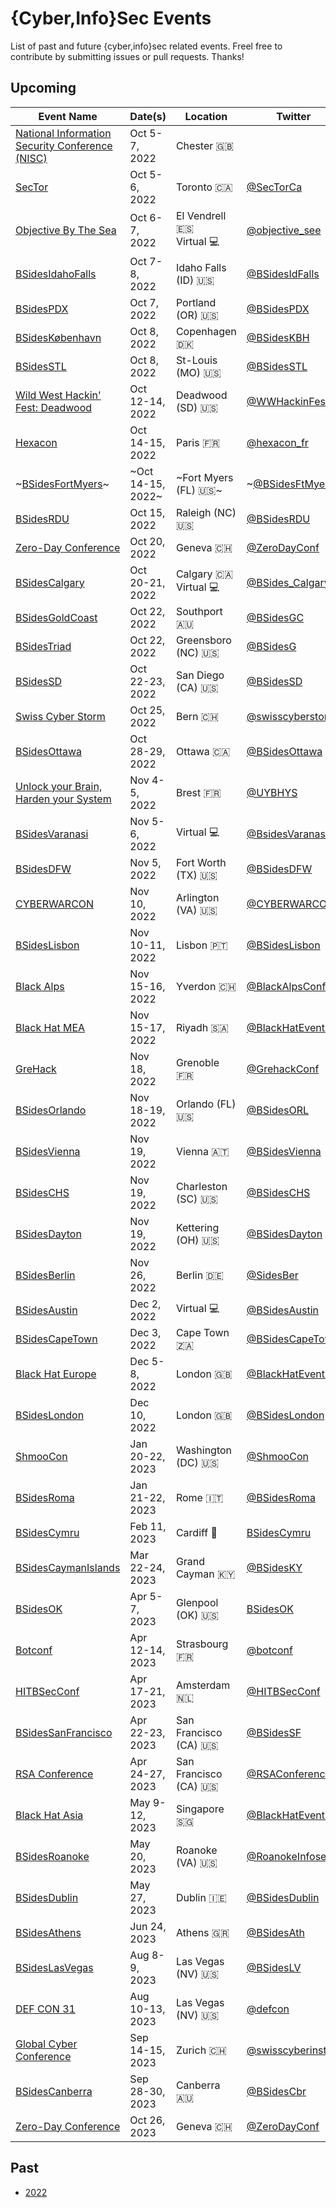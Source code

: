 # {Cyber,Info}Sec Events

List of past and future {cyber,info}sec related events. Freel free to contribute by submitting issues or pull requests. Thanks!

## Upcoming

| Event Name | Date(s) | Location | Twitter | Free
| ---------- | ------- | -------- | ------- | :--------:
| [National Information Security Conference (NISC)](https://www.sapphire.net/nisc/) | Oct 5-7, 2022 | Chester :uk: | | N
| [SecTor](https://sector.ca) | Oct 5-6, 2022 | Toronto :canada: | [@SecTorCa](https://twitter.com/sectorca) | N
| [Objective By The Sea](https://objectivebythesea.org) | Oct 6-7, 2022 | El Vendrell :es:<br/>Virtual :computer: | [@objective_see](https://twitter.com/objective_see) | Y
| [BSidesIdahoFalls](https://bsidesidahofalls.org/) | Oct 7-8, 2022 | Idaho Falls (ID) :us: | [@BSidesIdFalls](https://twitter.com/BSidesIdFalls) | N
| [BSidesPDX](https://bsidespdx.org/) | Oct 7, 2022 | Portland (OR) :us: | [@BSidesPDX](https://twitter.com/BSidesPDX) | Y
| [BSidesKøbenhavn](https://bsideskbh.dk/) | Oct 8, 2022 | Copenhagen :denmark: | [@BSidesKBH](https://twitter.com/bsideskbh) | N
| [BSidesSTL](https://bsidesstl.org) | Oct 8, 2022 | St-Louis (MO) :us: | [@BSidesSTL](https://twitter.com/BSidesSTL) | N
| [Wild West Hackin' Fest: Deadwood](https://wildwesthackinfest.com/deadwood/) | Oct 12-14, 2022 | Deadwood (SD) :us: | [@WWHackinFest](https://twitter.com/WWHackinFest) | N
| [Hexacon](https://www.hexacon.fr/) | Oct 14-15, 2022 | Paris :fr: | [@hexacon_fr](https://twitter.com/hexacon_fr) | N
| ~[BSidesFortMyers](https://bsidesftmyers.com/)~ | ~Oct 14-15, 2022~ | ~Fort Myers (FL) :us:~ | ~[@BSidesFtMyers](https://twitter.com/BSidesFtMyers)~ | Cancelled
| [BSidesRDU](https://bsidesrdu.org/) | Oct 15, 2022 | Raleigh (NC) :us: | [@BSidesRDU](https://twitter.com/BSidesRDU) | Y
| [Zero-Day Conference](https://zero-day.ch) | Oct 20, 2022 | Geneva :switzerland: | [@ZeroDayConf](https://twitter.com/ZeroDayConf) | N
| [BSidesCalgary](https://www.bsidescalgary.org) | Oct 20-21, 2022 | Calgary :canada:<br/>Virtual :computer: | [@BSides_Calgary](https://twitter.com/bsides_calgary) | N
| [BSidesGoldCoast](https://bsidesgoldie.com/) | Oct 22, 2022 | Southport :australia: | [@BSidesGC](https://twitter.com/bsidesgc) | Y
| [BSidesTriad](https://www.bsidestriad.org/) | Oct 22, 2022 | Greensboro (NC) :us: | [@BSidesG](https://twitter.com/bsidesg) | Y
| [BSidesSD](https://www.bsidessd.org/) | Oct 22-23, 2022 | San Diego (CA) :us: | [@BSidesSD](https://twitter.com/BSidesSD) | Y
| [Swiss Cyber Storm](https://www.swisscyberstorm.com/) | Oct 25, 2022 | Bern :switzerland: | [@swisscyberstorm](https://twitter.com/swisscyberstorm) | N
| [BSidesOttawa](https://bsidesottawa.ca/) | Oct 28-29, 2022 | Ottawa :canada: | [@BSidesOttawa](https://twitter.com/BSidesOttawa) | Y
| [Unlock your Brain, Harden your System](https://unlockyourbrain.bzh/) | Nov 4-5, 2022 | Brest :fr: | [@UYBHYS](https://twitter.com/UYBHYS)| N
| [BSidesVaranasi](https://www.bsidesvaranasi.in/) | Nov 5-6, 2022 | Virtual :computer: | [@BsidesVaranasi](https://twitter.com/BsidesVaranasi) | Y
| [BSidesDFW](http://bsidesdfw.com/) | Nov 5, 2022 | Fort Worth (TX) :us: | [@BSidesDFW](https://twitter.com/BSidesDFW) | ??
| [CYBERWARCON](https://www.cyberwarcon.com/) | Nov 10, 2022 | Arlington (VA) :us: | [@CYBERWARCON](https://twitter.com/CYBERWARCON) | N
| [BSidesLisbon](https://bsideslisbon.org/) | Nov 10-11, 2022 | Lisbon :portugal: | [@BSidesLisbon](https://twitter.com/BSidesLisbon) | N
| [Black Alps](https://blackalps.ch) | Nov 15-16, 2022 | Yverdon :switzerland: | [@BlackAlpsConf](https://twitter.com/BlackAlpsConf) | N
| [Black Hat MEA](https://blackhatmea.com/) | Nov 15-17, 2022 | Riyadh :saudi_arabia:| [@BlackHatEvents](https://twitter.com/BlackHatEvents) | N
| [GreHack](https://grehack.fr/2022/) | Nov 18, 2022 | Grenoble :fr: | [@GrehackConf](https://twitter.com/GrehackConf) | N
| [BSidesOrlando](https://bsidesorlando.org/) | Nov 18-19, 2022 | Orlando (FL) :us: | [@BSidesORL](https://twitter.com/BSidesORL)| N
| [BSidesVienna](https://bsidesvienna.at/) | Nov 19, 2022 | Vienna :austria: | [@BSidesVienna](https://twitter.com/BSidesVienna) | N
| [BSidesCHS](https://www.bsidescharleston.org) | Nov 19, 2022 | Charleston (SC) :us:| [@BSidesCHS](https://twitter.com/BSidesCHS) | N
| [BSidesDayton](https://bsidesdayton.com/) | Nov 19, 2022 | Kettering (OH) :us: | [@BSidesDayton](https://twitter.com/BSidesDayton) | N
| [BSidesBerlin](https://bsides.berlin/) | Nov 26, 2022 | Berlin :de: | [@SidesBer](https://twitter.com/sidesber) | N
| [BSidesAustin](https://bsidesaustin.com/) | Dec 2, 2022 | Virtual :computer: | [@BSidesAustin](https://twitter.com/bsidesaustin) | Y
| [BSidesCapeTown](https://bsidescapetown.co.za/) | Dec 3, 2022 | Cape Town :south_africa: | [@BSidesCapeTown](https://twitter.com/BSidesCapeTown) | N
| [Black Hat Europe](https://www.blackhat.com/eu-22/ ) | Dec 5-8, 2022 | London :uk: | [@BlackHatEvents](https://twitter.com/BlackHatEvents) | N
| [BSidesLondon](https://www.securitybsides.org.uk/) | Dec 10, 2022 | London :uk: | [@BSidesLondon](https://twitter.com/BSidesLondon) | N
| [ShmooCon](https://shmoocon.org/) | Jan 20-22, 2023 | Washington (DC) :us: | [@ShmooCon](https://twitter.com/shmoocon/) | N
| [BSidesRoma](https://www.bsidesroma.it/) | Jan 21-22, 2023 | Rome :it: | [@BSidesRoma](https://twitter.com/BSidesRoma) | N
| [BSidesCymru](https://www.bsides.cymru/) | Feb 11, 2023 | Cardiff :wales: | [BSidesCymru](https://twitter.com/BSidesCymru) | 
| [BSidesCaymanIslands](https://bsides.ky) | Mar 22-24, 2023 | Grand Cayman :cayman_islands: | [@BSidesKY](https://twitter.com/bsidesKY) | N
| [BSidesOK](https://bsidesok.com/) | Apr 5-7, 2023 | Glenpool (OK) :us:| [BSidesOK](https://twitter.com/BSidesOK) | Y
| [Botconf](https://www.botconf.eu/) | Apr 12-14, 2023 | Strasbourg :fr: | [@botconf](http://www.twitter.com/Botconf) | N
| [HITBSecConf](https://conference.hitb.org/) | Apr 17-21, 2023 | Amsterdam :netherlands: | [@HITBSecConf](https://twitter.com/hitbsecconf) | N
| [BSidesSanFrancisco](https://bsidessf.org/) | Apr 22-23, 2023 | San Francisco (CA) :us: | [@BSidesSF](https://twitter.com/BSidesSF) | ??
| [RSA Conference](https://www.rsaconference.com/) | Apr 24-27, 2023 | San Francisco (CA) :us: | [@RSAConference](https://twitter.com/rsaconference) | N
| [Black Hat Asia](https://www.blackhat.com) | May 9-12, 2023 | Singapore :singapore: | [@BlackHatEvents](https://twitter.com/BlackHatEvents) | N
| [BSidesRoanoke](https://bsidesroa.org/) | May 20, 2023 | Roanoke (VA) :us: | [@RoanokeInfosec](https://twitter.com/roanokeinfosec) | 
| [BSidesDublin](https://www.bsidesdub.ie/) | May 27, 2023 | Dublin :ireland: | [@BSidesDublin](https://twitter.com/BSidesDublin) | N
| [BSidesAthens](https://www.bsidesath.gr/) | Jun 24, 2023 | Athens :greece: | [@BSidesAth](https://twitter.com/BSidesAth) | Y
| [BSidesLasVegas](https://bsideslv.org/) | Aug 8-9, 2023 | Las Vegas (NV) :us: | [@BSidesLV](https://www.twitter.com/bsideslv) | N
| [DEF CON 31](https://defcon.org/) | Aug 10-13, 2023 | Las Vegas (NV) :us: | [@defcon](https://twitter.com/defcon) | N
| [Global Cyber Conference](https://swisscyberinstitute.com/conference/) | Sep 14-15, 2023 | Zurich :switzerland: | [@swisscyberinst](https://twitter.com/swisscyberinst) | N
| [BSidesCanberra](https://www.bsidesau.com.au/) | Sep 28-30, 2023 | Canberra :australia: | [@BSidesCbr](https://twitter.com/BSidesCbr) | N
| [Zero-Day Conference](https://zero-day.ch) | Oct 26, 2023 | Geneva :switzerland: | [@ZeroDayConf](https://twitter.com/ZeroDayConf) | N


## Past

- [2022](./2022.md)
